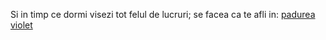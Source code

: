 Si in timp ce dormi visezi tot felul de lucruri; se facea ca te afli in:
[padurea violet](padurea_violet/padurea_violet.md) 
